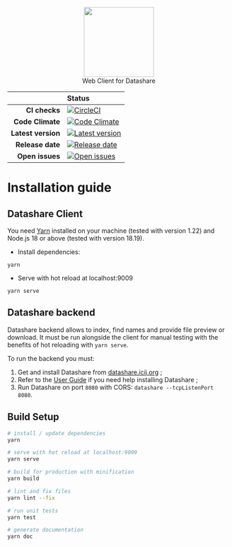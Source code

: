 <p align="center">
<a href="https://datashare.icij.org/">
  <img src="https://datashare.icij.org/android-chrome-512x512.png" width="158px">
</a>
<br>
Web Client for Datashare
</p>

<div align="center">

| | Status |
| --: | :-- |
| **CI checks** | [![CircleCI](https://circleci.com/gh/ICIJ/datashare-client.svg?style=shield)](https://circleci.com/gh/ICIJ/datashare-client) |
| **Code Climate** | [![Code Climate](https://api.codeclimate.com/v1/badges/0437a49c2dfcbf7d0af7/maintainability)](https://codeclimate.com/github/ICIJ/datashare-client/maintainability) |
| **Latest version** | [![Latest version](https://img.shields.io/github/v/tag/icij/datashare-client?style=shield)](https://github.com/ICIJ/datashare-client/releases/latest) |
| **Release date** | [![Release date](https://img.shields.io/github/release-date/icij/datashare-client?style=shield)](https://github.com/ICIJ/datashare-client/releases/latest) |
| **Open issues** | [![Open issues](https://img.shields.io/github/issues/icij/datashare?style=shield&color=success)](https://github.com/ICIJ/datashare/issues/) |

</div>

# Installation guide

## Datashare **Client**

You need [Yarn](https://yarnpkg.com/lang/en/docs/install/) installed on your machine (tested with version 1.22) and Node.js 18 or above (tested with version 18.19).

* Install dependencies:

```
yarn
```

* Serve with hot reload at localhost:9009

```
yarn serve
```

## Datashare **backend**

Datashare backend allows to index, find names and provide file preview or download. It must be run alongside the client for manual testing with the benefits of hot reloading with `yarn serve`.

To run the backend you must:

1. Get and install Datashare from [datashare.icij.org](https://datashare.icij.org/) ;
1. Refer to the [User Guide](https://icij.gitbook.io/datashare/) if you need help installing Datashare ;
2. Run Datashare on port `8080` with CORS: `datashare --tcpListenPort 8080`.


## Build Setup

``` bash
# install / update dependencies
yarn

# serve with hot reload at localhost:9009
yarn serve

# build for production with minification
yarn build

# lint and fix files
yarn lint --fix

# run unit tests
yarn test

# generate documentation
yarn doc
```
